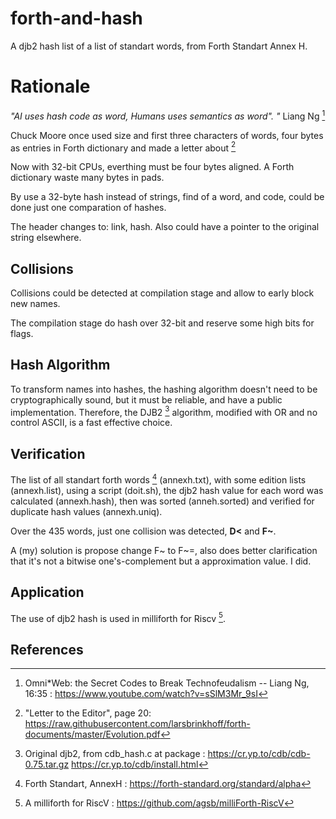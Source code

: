 # forth-and-hash

A djb2 hash list of a list of standart words, from Forth Standart Annex H.

# Rationale

_"AI uses hash code as word, Humans uses semantics as word". "_ Liang Ng [^1]

Chuck Moore once used size and first three characters of words, four bytes as entries in Forth dictionary and made a letter about [^2]

Now with 32-bit CPUs, everthing must be four bytes aligned. A Forth dictionary waste many bytes in pads. 

By use a 32-byte hash instead of strings, find of a word, and code, could be done just one comparation of hashes.

The header changes to: link, hash. Also could have a pointer to the original string elsewhere.

## Collisions

Collisions could be detected at compilation stage and allow to early block new names.

The compilation stage do hash over 32-bit and reserve some high bits for flags.

## Hash Algorithm

To transform names into hashes, the hashing algorithm doesn't need to be cryptographically sound, but it must be reliable, and have a public implementation. Therefore, the DJB2 [^3] algorithm, modified with OR and no control ASCII, is a fast effective choice.

## Verification

The list of all standart forth words [^4] (annexh.txt), with some edition lists  (annexh.list), using a script (doit.sh), the djb2 hash value for each word was calculated (annexh.hash), then was sorted (anneh.sorted) and verified for duplicate hash values (annexh.uniq).

Over the 435 words, just one collision was detected, **D<** and **F~**. 

A (my) solution is propose change F~ to F~=, also does better clarification that it's not a bitwise one's-complement but a approximation value. I did.

## Application

The use of djb2 hash is used in milliforth for Riscv [^5]. 

## References

[^1]: Omni*Web: the Secret Codes to Break Technofeudalism -- Liang Ng, 16\:35 : https://www.youtube.com/watch?v=sSlM3Mr_9sI
[^2]: "Letter to the Editor", page 20: https://raw.githubusercontent.com/larsbrinkhoff/forth-documents/master/Evolution.pdf
[^3]: Original djb2, from cdb_hash.c at package : https://cr.yp.to/cdb/cdb-0.75.tar.gz  https://cr.yp.to/cdb/install.html
[^4]: Forth Standart, AnnexH : https://forth-standard.org/standard/alpha
[^5]: A milliforth for RiscV : https://github.com/agsb/milliForth-RiscV

